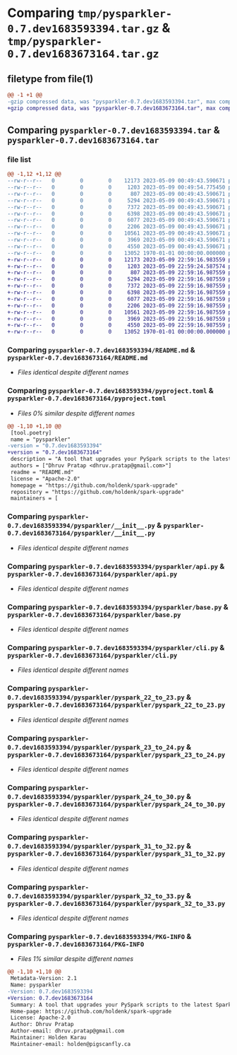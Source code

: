 # Comparing `tmp/pysparkler-0.7.dev1683593394.tar.gz` & `tmp/pysparkler-0.7.dev1683673164.tar.gz`

## filetype from file(1)

```diff
@@ -1 +1 @@
-gzip compressed data, was "pysparkler-0.7.dev1683593394.tar", max compression
+gzip compressed data, was "pysparkler-0.7.dev1683673164.tar", max compression
```

## Comparing `pysparkler-0.7.dev1683593394.tar` & `pysparkler-0.7.dev1683673164.tar`

### file list

```diff
@@ -1,12 +1,12 @@
--rw-r--r--   0        0        0    12173 2023-05-09 00:49:43.590671 pysparkler-0.7.dev1683593394/README.md
--rw-r--r--   0        0        0     1203 2023-05-09 00:49:54.775450 pysparkler-0.7.dev1683593394/pyproject.toml
--rw-r--r--   0        0        0      807 2023-05-09 00:49:43.590671 pysparkler-0.7.dev1683593394/pysparkler/__init__.py
--rw-r--r--   0        0        0     5294 2023-05-09 00:49:43.590671 pysparkler-0.7.dev1683593394/pysparkler/api.py
--rw-r--r--   0        0        0     7372 2023-05-09 00:49:43.590671 pysparkler-0.7.dev1683593394/pysparkler/base.py
--rw-r--r--   0        0        0     6398 2023-05-09 00:49:43.590671 pysparkler-0.7.dev1683593394/pysparkler/cli.py
--rw-r--r--   0        0        0     6077 2023-05-09 00:49:43.590671 pysparkler-0.7.dev1683593394/pysparkler/pyspark_22_to_23.py
--rw-r--r--   0        0        0     2206 2023-05-09 00:49:43.590671 pysparkler-0.7.dev1683593394/pysparkler/pyspark_23_to_24.py
--rw-r--r--   0        0        0    10561 2023-05-09 00:49:43.590671 pysparkler-0.7.dev1683593394/pysparkler/pyspark_24_to_30.py
--rw-r--r--   0        0        0     3969 2023-05-09 00:49:43.590671 pysparkler-0.7.dev1683593394/pysparkler/pyspark_31_to_32.py
--rw-r--r--   0        0        0     4550 2023-05-09 00:49:43.590671 pysparkler-0.7.dev1683593394/pysparkler/pyspark_32_to_33.py
--rw-r--r--   0        0        0    13052 1970-01-01 00:00:00.000000 pysparkler-0.7.dev1683593394/PKG-INFO
+-rw-r--r--   0        0        0    12173 2023-05-09 22:59:16.983559 pysparkler-0.7.dev1683673164/README.md
+-rw-r--r--   0        0        0     1203 2023-05-09 22:59:24.587574 pysparkler-0.7.dev1683673164/pyproject.toml
+-rw-r--r--   0        0        0      807 2023-05-09 22:59:16.987559 pysparkler-0.7.dev1683673164/pysparkler/__init__.py
+-rw-r--r--   0        0        0     5294 2023-05-09 22:59:16.987559 pysparkler-0.7.dev1683673164/pysparkler/api.py
+-rw-r--r--   0        0        0     7372 2023-05-09 22:59:16.987559 pysparkler-0.7.dev1683673164/pysparkler/base.py
+-rw-r--r--   0        0        0     6398 2023-05-09 22:59:16.987559 pysparkler-0.7.dev1683673164/pysparkler/cli.py
+-rw-r--r--   0        0        0     6077 2023-05-09 22:59:16.987559 pysparkler-0.7.dev1683673164/pysparkler/pyspark_22_to_23.py
+-rw-r--r--   0        0        0     2206 2023-05-09 22:59:16.987559 pysparkler-0.7.dev1683673164/pysparkler/pyspark_23_to_24.py
+-rw-r--r--   0        0        0    10561 2023-05-09 22:59:16.987559 pysparkler-0.7.dev1683673164/pysparkler/pyspark_24_to_30.py
+-rw-r--r--   0        0        0     3969 2023-05-09 22:59:16.987559 pysparkler-0.7.dev1683673164/pysparkler/pyspark_31_to_32.py
+-rw-r--r--   0        0        0     4550 2023-05-09 22:59:16.987559 pysparkler-0.7.dev1683673164/pysparkler/pyspark_32_to_33.py
+-rw-r--r--   0        0        0    13052 1970-01-01 00:00:00.000000 pysparkler-0.7.dev1683673164/PKG-INFO
```

### Comparing `pysparkler-0.7.dev1683593394/README.md` & `pysparkler-0.7.dev1683673164/README.md`

 * *Files identical despite different names*

### Comparing `pysparkler-0.7.dev1683593394/pyproject.toml` & `pysparkler-0.7.dev1683673164/pyproject.toml`

 * *Files 0% similar despite different names*

```diff
@@ -1,10 +1,10 @@
 [tool.poetry]
 name = "pysparkler"
-version = "0.7.dev1683593394"
+version = "0.7.dev1683673164"
 description = "A tool that upgrades your PySpark scripts to the latest Spark version as per Spark migration Guideline"
 authors = ["Dhruv Pratap <dhruv.pratap@gmail.com>"]
 readme = "README.md"
 license = "Apache-2.0"
 homepage = "https://github.com/holdenk/spark-upgrade"
 repository = "https://github.com/holdenk/spark-upgrade"
 maintainers = [
```

### Comparing `pysparkler-0.7.dev1683593394/pysparkler/__init__.py` & `pysparkler-0.7.dev1683673164/pysparkler/__init__.py`

 * *Files identical despite different names*

### Comparing `pysparkler-0.7.dev1683593394/pysparkler/api.py` & `pysparkler-0.7.dev1683673164/pysparkler/api.py`

 * *Files identical despite different names*

### Comparing `pysparkler-0.7.dev1683593394/pysparkler/base.py` & `pysparkler-0.7.dev1683673164/pysparkler/base.py`

 * *Files identical despite different names*

### Comparing `pysparkler-0.7.dev1683593394/pysparkler/cli.py` & `pysparkler-0.7.dev1683673164/pysparkler/cli.py`

 * *Files identical despite different names*

### Comparing `pysparkler-0.7.dev1683593394/pysparkler/pyspark_22_to_23.py` & `pysparkler-0.7.dev1683673164/pysparkler/pyspark_22_to_23.py`

 * *Files identical despite different names*

### Comparing `pysparkler-0.7.dev1683593394/pysparkler/pyspark_23_to_24.py` & `pysparkler-0.7.dev1683673164/pysparkler/pyspark_23_to_24.py`

 * *Files identical despite different names*

### Comparing `pysparkler-0.7.dev1683593394/pysparkler/pyspark_24_to_30.py` & `pysparkler-0.7.dev1683673164/pysparkler/pyspark_24_to_30.py`

 * *Files identical despite different names*

### Comparing `pysparkler-0.7.dev1683593394/pysparkler/pyspark_31_to_32.py` & `pysparkler-0.7.dev1683673164/pysparkler/pyspark_31_to_32.py`

 * *Files identical despite different names*

### Comparing `pysparkler-0.7.dev1683593394/pysparkler/pyspark_32_to_33.py` & `pysparkler-0.7.dev1683673164/pysparkler/pyspark_32_to_33.py`

 * *Files identical despite different names*

### Comparing `pysparkler-0.7.dev1683593394/PKG-INFO` & `pysparkler-0.7.dev1683673164/PKG-INFO`

 * *Files 1% similar despite different names*

```diff
@@ -1,10 +1,10 @@
 Metadata-Version: 2.1
 Name: pysparkler
-Version: 0.7.dev1683593394
+Version: 0.7.dev1683673164
 Summary: A tool that upgrades your PySpark scripts to the latest Spark version as per Spark migration Guideline
 Home-page: https://github.com/holdenk/spark-upgrade
 License: Apache-2.0
 Author: Dhruv Pratap
 Author-email: dhruv.pratap@gmail.com
 Maintainer: Holden Karau
 Maintainer-email: holden@pigscanfly.ca
```

